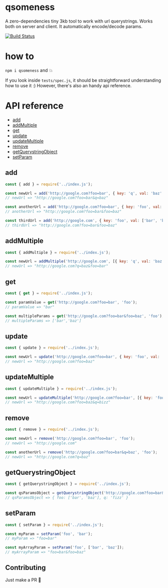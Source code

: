 # qsomeness
A zero-dependencies tiny 3kb tool to work with url querystrings. Works both on server and client. It automatically encode/decode params.

[![Build Status](https://travis-ci.org/stecb/qsomeness.svg?branch=master)](https://travis-ci.org/stecb/qsomeness)

# how to
`npm i qsomeness` and 💥

If you look inside `tests/spec.js`, it should be straightforward understanding how to use it :)
However, there's also an handy api reference.

# API reference

* [add](#add)
* [addMultiple](#addmultiple)
* [get](#get)
* [update](#update)
* [updateMultiple](#updatemultiple)
* [remove](#remove)
* [getQuerystringObject](#getquerystringobject)
* [setParam](#setparam)

add
---
```js
const { add } = require('../index.js');

const newUrl = add('http://google.com?foo=bar', { key: 'q', val: 'baz' });
// newUrl => "http://google.com?foo=bar&q=baz"

const anotherUrl = add('http://google.com?foo=bar', { key: 'foo', val: 'baz' })
// anotherUrl => "http://google.com?foo=bar&foo=baz"

const thirdUrl = add('http://google.com', { key: 'foo', val: ['bar', 'baz'] });
// thirdUrl => "http://google.com?foo=bar&foo=baz"

```

addMultiple
---
```js
const { addMultiple } = require('../index.js');

const newUrl = addMultiple('http://google.com', [{ key: 'q', val: 'baz' }, { key: 'foo', val: 'bar' }]);
// newUrl => "http://google.com?q=baz&foo=bar"

```

get
---
```js
const { get } = require('../index.js');

const paramValue = get('http://google.com?foo=bar', 'foo');
// paramValue => "bar"

const multipleParams = get('http://google.com?foo=bar&foo=baz', 'foo');
// multipleParams => ['bar','baz']

```

update
---
```js
const { update } = require('../index.js');

const newUrl = update('http://google.com?foo=bar', { key: 'foo', val: 'baz' });
// newUrl => "http://google.com?foo=baz"

```

updateMultiple
---
```js
const { updateMultiple } = require('../index.js');

const newUrl = updateMultiple('http://google.com?foo=bar', [{ key: 'foo', val: 'baz' }, { key: 'q', val: 'bizz' }]);
// newUrl => "http://google.com?foo=baz&q=bizz"

```


remove
---
```js
const { remove } = require('../index.js');

const newUrl = remove('http://google.com?foo=bar', 'foo');
// newUrl => "http://google.com"

const anotherUrl = remove('http://google.com?foo=bar&q=baz', 'foo');
// newUrl => "http://google.com?q=baz"

```

getQuerystringObject
---
```js
const { getQuerystringObject } = require('../index.js');

const qsParamsObject = getQuerystringObject('http://google.com?foo=bar&foo=baz&q=fizz');
// qsParamsObject => { foo: ['bar', 'baz'], q: 'fizz' }

```

setParam
---
```js
const { setParam } = require('../index.js');

const myParam = setParam('foo', 'bar');
// myParam => "foo=bar"

const myArrayParam = setParam('foo', ['bar', 'baz']);
// myArrayParam => "foo=bar&foo=baz"
```

## Contributing

Just make a PR 🍺
